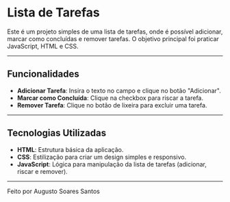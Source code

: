 # Lista de Tarefas

Este é um projeto simples de uma lista de tarefas, onde é possível adicionar, marcar como concluídas e remover tarefas. O objetivo principal foi praticar JavaScript, HTML e CSS.

---

## **Funcionalidades**

- **Adicionar Tarefa**: Insira o texto no campo e clique no botão "Adicionar".
- **Marcar como Concluída**: Clique na checkbox para riscar a tarefa.
- **Remover Tarefa**: Clique no botão de lixeira para excluir uma tarefa.

---

## **Tecnologias Utilizadas**

- **HTML**: Estrutura básica da aplicação.
- **CSS**: Estilização para criar um design simples e responsivo.
- **JavaScript**: Lógica para manipulação da lista de tarefas (adicionar, riscar e remover).

---

Feito por Augusto Soares Santos
